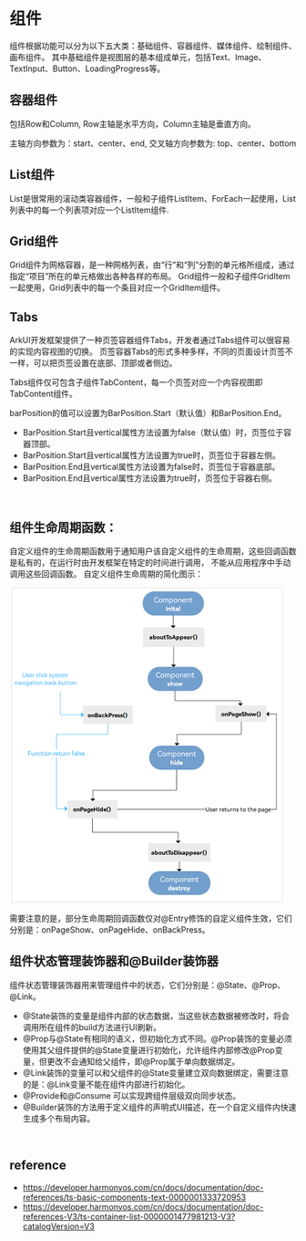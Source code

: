 # 组件
组件根据功能可以分为以下五大类：基础组件、容器组件、媒体组件、绘制组件、画布组件。
其中基础组件是视图层的基本组成单元，包括Text、Image、TextInput、Button、LoadingProgress等。

## 容器组件
包括Row和Column, Row主轴是水平方向，Column主轴是垂直方向。

主轴方向参数为：start、center、end, 交叉轴方向参数为: top、center、bottom

## List组件
List是很常用的滚动类容器组件，一般和子组件ListItem、ForEach一起使用，List列表中的每一个列表项对应一个ListItem组件.

## Grid组件
Grid组件为网格容器，是一种网格列表，由“行”和“列”分割的单元格所组成，通过指定“项目”所在的单元格做出各种各样的布局。
Grid组件一般和子组件GridItem一起使用，Grid列表中的每一个条目对应一个GridItem组件。

## Tabs
ArkUI开发框架提供了一种页签容器组件Tabs，开发者通过Tabs组件可以很容易的实现内容视图的切换。
页签容器Tabs的形式多种多样，不同的页面设计页签不一样，可以把页签设置在底部、顶部或者侧边。

Tabs组件仅可包含子组件TabContent，每一个页签对应一个内容视图即TabContent组件。

barPosition的值可以设置为BarPosition.Start（默认值）和BarPosition.End。
- BarPosition.Start且vertical属性方法设置为false（默认值）时，页签位于容器顶部。
- BarPosition.Start且vertical属性方法设置为true时，页签位于容器左侧。
- BarPosition.End且vertical属性方法设置为false时，页签位于容器底部。
- BarPosition.End且vertical属性方法设置为true时，页签位于容器右侧。

<br>

## 组件生命周期函数：
自定义组件的生命周期函数用于通知用户该自定义组件的生命周期，这些回调函数是私有的，在运行时由开发框架在特定的时间进行调用，
不能从应用程序中手动调用这些回调函数。 自定义组件生命周期的简化图示：

<img src="./自定义组件生命周期.png" />

需要注意的是，部分生命周期回调函数仅对@Entry修饰的自定义组件生效，它们分别是：onPageShow、onPageHide、onBackPress。

## 组件状态管理装饰器和@Builder装饰器
组件状态管理装饰器用来管理组件中的状态，它们分别是：@State、@Prop、@Link。
- @State装饰的变量是组件内部的状态数据，当这些状态数据被修改时，将会调用所在组件的build方法进行UI刷新。
- @Prop与@State有相同的语义，但初始化方式不同。@Prop装饰的变量必须使用其父组件提供的@State变量进行初始化，允许组件内部修改@Prop变量，但更改不会通知给父组件，即@Prop属于单向数据绑定。
- @Link装饰的变量可以和父组件的@State变量建立双向数据绑定，需要注意的是：@Link变量不能在组件内部进行初始化。
- @Provide和@Consume 可以实现跨组件层级双向同步状态。
- @Builder装饰的方法用于定义组件的声明式UI描述，在一个自定义组件内快速生成多个布局内容。

<br>

## reference
- https://developer.harmonyos.com/cn/docs/documentation/doc-references/ts-basic-components-text-0000001333720953
- https://developer.harmonyos.com/cn/docs/documentation/doc-references-V3/ts-container-list-0000001477981213-V3?catalogVersion=V3